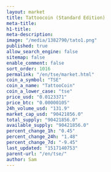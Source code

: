 ```yaml
---
layout: market
title: Tattoocoin (Standard Edition)
meta-title: 
h1-title: 
meta-description: 
image: "/media/1382790/tato1.png"
published: true
allow_search_engine: false
sitemap: false
enable_comment: false
sort_order: 1016
permalink: "/en/tse/market.html"
coin_a_symbol: "TSE"
coin_a_name: "TattooCoin"
coin_a_lower_case: "tse"
price_usd: "0.0123371"
price_btc: "0.00000105"
24h_volume_usd: "131.9"
market_cap_usd: "90421856.0"
total_supply: "90421856.0"
available_supply: "90421856.0"
percent_change_1h: "0.45"
percent_change_24h: "1.48"
percent_change_7d: "-9.45"
last_updated: "1517140753"
parent-url: "/en/tse/"
author: Sam
---
```


